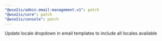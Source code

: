 ```yaml
---
"@wso2is/admin.email-management.v1": patch
"@wso2is/core": patch
"@wso2is/console": patch
---
```


Update locale dropdown in email templates to include all locales available
